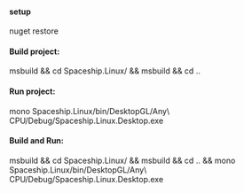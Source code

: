 #### setup
nuget restore

#### Build project:
msbuild && cd Spaceship.Linux/ && msbuild && cd ..

#### Run project:
mono Spaceship.Linux/bin/DesktopGL/Any\ CPU/Debug/Spaceship.Linux.Desktop.exe

#### Build and Run:
msbuild && cd Spaceship.Linux/ && msbuild && cd .. && mono Spaceship.Linux/bin/DesktopGL/Any\ CPU/Debug/Spaceship.Linux.Desktop.exe
